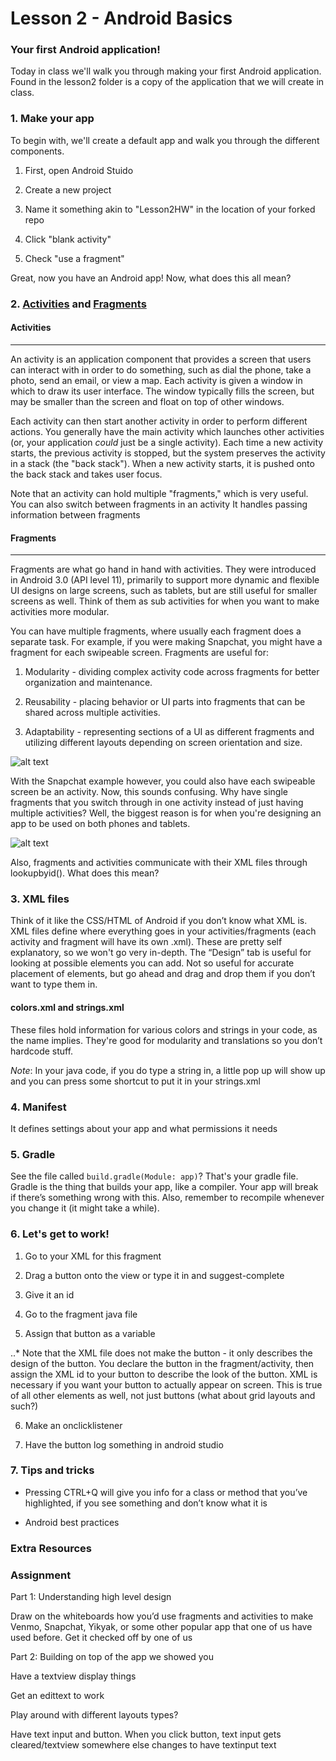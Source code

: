# Lesson 2 - Android Basics
### Your first Android application!
Today in class we'll walk you through making your first Android application. Found in the lesson2 folder is a copy of the application that we will create in class.

### 1. Make your app
To begin with, we'll create a default app and walk you through the different components.

1. First, open Android Stuido

2. Create a new project

3. Name it something akin to "Lesson2HW" in the location of your forked repo

4. Click "blank activity"

5. Check "use a fragment"

Great, now you have an Android app! Now, what does this all mean?

### 2. [Activities](https://developer.android.com/guide/components/activities.html) and [Fragments](https://developer.android.com/guide/components/fragments.html)

#### Activities
------

An activity is an application component that provides a screen that users can interact with in order to do something, such as dial the phone, take a photo, send an email, or view a map. Each activity is given a window in which to draw its user interface. The window typically fills the screen, but may be smaller than the screen and float on top of other windows.

Each activity can then start another activity in order to perform different actions. You generally have the main activity which launches other activities (or, your application *could* just be a single activity). Each time a new activity starts, the previous activity is stopped, but the system preserves the activity in a stack (the "back stack"). When a new activity starts, it is pushed onto the back stack and takes user focus.

Note that an activity can hold multiple "fragments," which is very useful. You can also switch between fragments in an activity
It handles passing information between fragments

#### Fragments
------

Fragments are what go hand in hand with activities. They were introduced in Android 3.0 (API level 11), primarily to support more dynamic and flexible UI designs on large screens, such as tablets, but are still useful for smaller screens as well. Think of them as sub activities for when you want to make activities more modular.

You can have multiple fragments, where usually each fragment does a separate task. For example, if you were making Snapchat, you might have a fragment for each swipeable screen. Fragments are useful for:

1. Modularity - dividing complex activity code across fragments for better organization and maintenance.

2. Reusability - placing behavior or UI parts into fragments that can be shared across multiple activities.

3. Adaptability - representing sections of a UI as different fragments and utilizing different layouts depending on screen orientation and size.

![alt text][fragment]

With the Snapchat example however, you could also have each swipeable screen be an activity. Now, this sounds confusing. Why have single fragments that you switch through in one activity instead of just having multiple activities? Well, the biggest reason is for when you're designing an app to be used on both phones and tablets.

![alt text][activityfrag]

Also, fragments and activities communicate with their XML files through lookupbyid(). What does this mean?

[fragment]: https://cdn2.raywenderlich.com/wp-content/uploads/2015/10/android_fragments_d001_why_fragments.png "fragments are very cool, I promise"
[activityfrag]: https://camo.githubusercontent.com/b768afff0888fcb8cbe1704b0609b53110276969/687474703a2f2f646576656c6f7065722e616e64726f69642e636f6d2f696d616765732f66756e64616d656e74616c732f667261676d656e74732e706e67 "see how useful fragments are?"

### 3. XML files
Think of it like the CSS/HTML of Android if you don’t know what XML is. XML files define where everything goes in your activities/fragments (each activity and fragment will have its own .xml). These are pretty self explanatory, so we won't go very in-depth.
The “Design” tab is useful for looking at possible elements you can add. Not so useful for accurate placement of elements, but go ahead and drag and drop them if you don’t want to type them in.

#### colors.xml and strings.xml
These files hold information for various colors and strings in your code, as the name implies. They're good for modularity and translations so you don’t hardcode stuff.

*Note*: In your java code, if you do type a string in, a little pop up will show up and you can press some shortcut to put it in your strings.xml

### 4. Manifest
It defines settings about your app and what permissions it needs

### 5. Gradle
See the file called `build.gradle(Module: app)`? That's your gradle file. Gradle is the thing that builds your app, like a compiler. Your app will break if there’s something wrong with this. Also, remember to recompile whenever you change it (it might take a while).

### 6. Let's get to work!
1. Go to your XML for this fragment

2. Drag a button onto the view or type it in and suggest-complete

3. Give it an id

4. Go to the fragment java file

5. Assign that button as a variable

..* Note that the XML file does not make the button - it only describes the design of the button. You declare the button in the fragment/activity, then assign the XML id to your button to describe the look of the button. XML is necessary if you want your button to actually appear on screen. This is true of all other elements as well, not just buttons (what about grid layouts and such?)

6. Make an onclicklistener

7. Have the button log something in android studio

### 7. Tips and tricks
* Pressing CTRL+Q will give you info for a class or method that you’ve highlighted, if you see something and don’t know what it is

* Android best practices

### Extra Resources


### Assignment

Part 1: Understanding high level design

Draw on the whiteboards how you’d use fragments and activities to make Venmo, Snapchat, Yikyak, or some other popular app that one of us have used before. Get it checked off by one of us

Part 2: Building on top of the app we showed you

Have a textview display things

Get an edittext to work

Play around with different layouts types?

Have text input and button. When you click button, text input gets cleared/textview somewhere else changes to have textinput text
